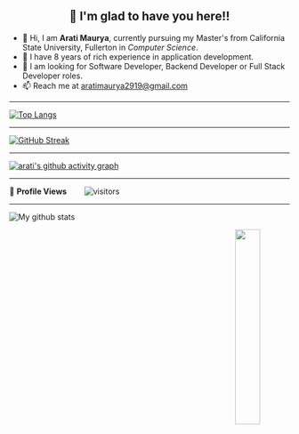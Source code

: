 <!-- README FILE CODE -->

<!-- WAKING HAND WITH GOOD TO HAVE YOU TEXT-->
<h2 align=center>👋 I'm glad to have you here!!</h2>

<!--ABOUT ME CODE-->

- 👋 Hi, I am **Arati Maurya**, currently pursuing my Master's from California State University, Fullerton in *Computer Science*. <br>
- 👀 I have 8 years of rich experience in application development. <br>
- 🌱 I am looking for Software Developer, Backend Developer or Full Stack Developer roles.<br>
- 📫 Reach me at aratimaurya2919@gmail.com <br>

---

<!--  TOP LANGUAGES STATISTICS -->
 [![Top Langs](https://github-readme-stats.vercel.app/api/top-langs/?username=aratimauryacsuf&theme=dark&layout=compact&align=right&width=40%)](https://github.com/aratimauryacsuf/github-readme-stats)
 
---

<!--  CONTRIBUTION AND STREAK BLOCK -->
 [![GitHub Streak](https://github-readme-streak-stats.herokuapp.com/?user=aratimauryacsuf&currStreakNum=2FD3EB&fire=pink&sideLabels=F00&theme=nightowl)](https://git.io/streak-stats)       
         
---
<!-- ACTIVITY GRAPH TRACKER -->
[![arati's github activity graph](https://activity-graph.herokuapp.com/graph?username=aratimauryacsuf&theme=react-dark)](https://github.com/riti2409/github-readme-activity-graph)


---

<!--  PROFILES VIEWS -->
🌱 **Profile Views**&nbsp;&nbsp;&nbsp;&nbsp;&nbsp;&nbsp;&nbsp;
![visitors](https://profile-counter.glitch.me/aratimauryacsuf/count.svg?align=center)

----
![My github stats](https://github-readme-stats.vercel.app/api?username=riti2409&show_icons=true&title_color=fff&icon_color=79ff97&text_color=9f9f9f&bg_color=151515&count_private=true&width=40%&align=left) 
<center><img src="https://logimp.files.wordpress.com/2019/01/viral-p-1.gif?w=736&zoom=2" align="right" width="30%"></center>




 
